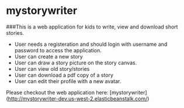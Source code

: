 # mystorywriter

###This is a web application for kids to write, view and download short stories. 
- User needs a registeration and should login with username and password to access the application.
- User can create a new story
- User can draw a story picture on the story canvas.
- User can view old story/stories
- User can download a pdf copy of a story
- User can edit their profile with a new avatar.

Please checkout the web application here: [mystorywriter] (http://mystorywriter-dev.us-west-2.elasticbeanstalk.com/)


